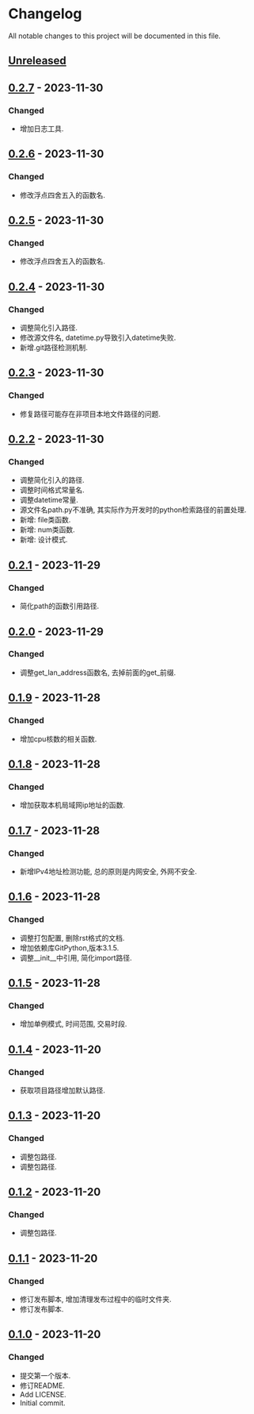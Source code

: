# Changelog

All notable changes to this project will be documented in this file.

## [Unreleased]

## [0.2.7] - 2023-11-30
### Changed
- 增加日志工具.

## [0.2.6] - 2023-11-30
### Changed
- 修改浮点四舍五入的函数名.

## [0.2.5] - 2023-11-30
### Changed
- 修改浮点四舍五入的函数名.

## [0.2.4] - 2023-11-30
### Changed
- 调整简化引入路径.
- 修改源文件名, datetime.py导致引入datetime失败.
- 新增.git路径检测机制.

## [0.2.3] - 2023-11-30
### Changed
- 修复路径可能存在非项目本地文件路径的问题.

## [0.2.2] - 2023-11-30
### Changed
- 调整简化引入的路径.
- 调整时间格式常量名.
- 调整datetime常量.
- 源文件名path.py不准确, 其实际作为开发时的python检索路径的前置处理.
- 新增: file类函数.
- 新增: num类函数.
- 新增: 设计模式.

## [0.2.1] - 2023-11-29
### Changed
- 简化path的函数引用路径.

## [0.2.0] - 2023-11-29
### Changed
- 调整get_lan_address函数名, 去掉前面的get_前缀.

## [0.1.9] - 2023-11-28
### Changed
- 增加cpu核数的相关函数.

## [0.1.8] - 2023-11-28
### Changed
- 增加获取本机局域网ip地址的函数.

## [0.1.7] - 2023-11-28
### Changed
- 新增IPv4地址检测功能, 总的原则是内网安全, 外网不安全.

## [0.1.6] - 2023-11-28
### Changed
- 调整打包配置, 删除rst格式的文档.
- 增加依赖库GitPython,版本3.1.5.
- 调整__init__中引用, 简化import路径.

## [0.1.5] - 2023-11-28
### Changed
- 增加单例模式, 时间范围, 交易时段.

## [0.1.4] - 2023-11-20
### Changed
- 获取项目路径增加默认路径.

## [0.1.3] - 2023-11-20
### Changed
- 调整包路径.
- 调整包路径.

## [0.1.2] - 2023-11-20
### Changed
- 调整包路径.

## [0.1.1] - 2023-11-20
### Changed
- 修订发布脚本, 增加清理发布过程中的临时文件夹.
- 修订发布脚本.

## [0.1.0] - 2023-11-20

### Changed

- 提交第一个版本.
- 修订README.
- Add LICENSE.
- Initial commit.

[Unreleased]: https://gitee.com/quant1x/base/compare/v0.2.7...HEAD

[0.2.7]: https://gitee.com/quant1x/base/compare/v0.2.6...v0.2.7
[0.2.6]: https://gitee.com/quant1x/base/compare/v0.2.5...v0.2.6
[0.2.5]: https://gitee.com/quant1x/base/compare/v0.2.4...v0.2.5
[0.2.4]: https://gitee.com/quant1x/base/compare/v0.2.3...v0.2.4
[0.2.3]: https://gitee.com/quant1x/base/compare/v0.2.2...v0.2.3
[0.2.2]: https://gitee.com/quant1x/base/compare/v0.2.1...v0.2.2
[0.2.1]: https://gitee.com/quant1x/base/compare/v0.2.0...v0.2.1
[0.2.0]: https://gitee.com/quant1x/base/compare/v0.1.9...v0.2.0
[0.1.9]: https://gitee.com/quant1x/base/compare/v0.1.8...v0.1.9
[0.1.8]: https://gitee.com/quant1x/base/compare/v0.1.7...v0.1.8
[0.1.7]: https://gitee.com/quant1x/base/compare/v0.1.6...v0.1.7
[0.1.6]: https://gitee.com/quant1x/base/compare/v0.1.5...v0.1.6
[0.1.5]: https://gitee.com/quant1x/base/compare/v0.1.4...v0.1.5
[0.1.4]: https://gitee.com/quant1x/base/compare/v0.1.3...v0.1.4
[0.1.3]: https://gitee.com/quant1x/base/compare/v0.1.2...v0.1.3
[0.1.2]: https://gitee.com/quant1x/base/compare/v0.1.1...v0.1.2
[0.1.1]: https://gitee.com/quant1x/base/compare/v0.1.0...v0.1.1
[0.1.0]: https://gitee.com/quant1x/base/releases/tag/v0.1.0
